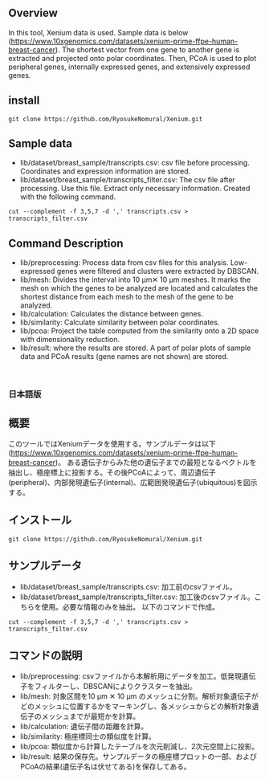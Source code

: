 ## Overview
In this tool, Xenium data is used. Sample data is below (https://www.10xgenomics.com/datasets/xenium-prime-ffpe-human-breast-cancer).
The shortest vector from one gene to another gene is extracted and projected onto polar coordinates. Then, PCoA is used 
to plot peripheral genes, internally expressed genes, and extensively expressed genes.

## install

```
git clone https://github.com/RyosukeNomural/Xenium.git
```

## Sample data
- lib/dataset/breast_sample/transcripts.csv: csv file before processing. Coordinates and expression information are stored.
- lib/dataset/breast_sample/transcripts_filter.csv: The csv file after processing. Use this file. Extract only necessary information.
Created with the following command.

```
cut --complement -f 3,5,7 -d ',' transcripts.csv > transcripts_filter.csv
```

  

## Command Description
- lib/preprocessing: Process data from csv files for this analysis. Low-expressed genes were filtered and clusters were extracted by DBSCAN.
- lib/mesh: Divides the interval into 10 μm✕ 10 μm meshes. It marks the mesh on which the genes to be analyzed are located and calculates the shortest distance from each mesh to the mesh of the gene to be analyzed.
- lib/calculation: Calculates the distance between genes.
- lib/similarity: Calculate similarity between polar coordinates.
- lib/pcoa: Project the table computed from the similarity onto a 2D space with dimensionality reduction.
- lib/result: where the results are stored. A part of polar plots of sample data and PCoA results (gene names are not shown) are stored.

<br>

### 日本語版
## 概要
このツールではXeniumデータを使用する。サンプルデータは以下(https://www.10xgenomics.com/datasets/xenium-prime-ffpe-human-breast-cancer)。
ある遺伝子からみた他の遺伝子までの最短となるベクトルを抽出し、極座標上に投影する。その後PCoAによって、周辺遺伝子(peripheral)、内部発現遺伝子(internal)、広範囲発現遺伝子(ubiquitous)を図示する。

## インストール

```
git clone https://github.com/RyosukeNomural/Xenium.git
```

## サンプルデータ
- lib/dataset/breast_sample/transcripts.csv: 加工前のcsvファイル。
- lib/dataset/breast_sample/transcripts_filter.csv: 加工後のcsvファイル。こちらを使用。必要な情報のみを抽出。
以下のコマンドで作成。

```
cut --complement -f 3,5,7 -d ',' transcripts.csv > transcripts_filter.csv
```

## コマンドの説明
- lib/preprocessing: csvファイルから本解析用にデータを加工。低発現遺伝子をフィルターし、DBSCANによりクラスターを抽出。
- lib/mesh: 対象区間を10 μm ✕ 10 μm のメッシュに分割。解析対象遺伝子がどのメッシュに位置するかをマーキングし、各メッシュからどの解析対象遺伝子のメッシュまでが最短かを計算。
- lib/calculation: 遺伝子間の距離を計算。
- lib/similarity: 極座標同士の類似度を計算。
- lib/pcoa: 類似度から計算したテーブルを次元削減し、2次元空間上に投影。
- lib/result: 結果の保存先。サンプルデータの極座標プロットの一部、およびPCoAの結果(遺伝子名は伏せてある)を保存してある。

